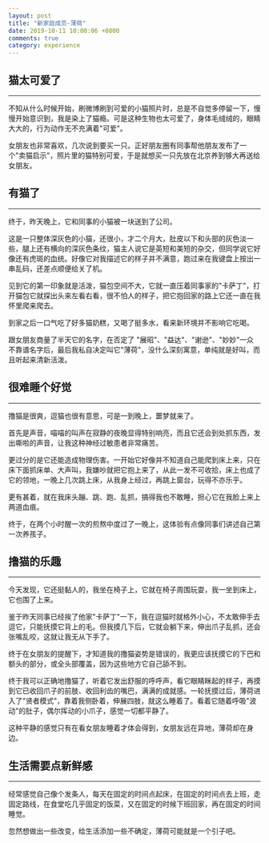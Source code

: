 ```yaml
---
layout: post
title: "新家庭成员-薄荷"
date: 2019-10-11 10:00:06 +0800
comments: true
category: experience
---
```


## 猫太可爱了
---
不知从什么时候开始，刷微博刷到可爱的小猫照片时，总是不自觉多停留一下，慢慢开始意识到，我是染上了猫瘾。可是这种生物也太可爱了，身体毛绒绒的，眼睛大大的，行为动作无不充满着"可爱"。

女朋友也非常喜欢，几次说到要买一只。正好朋友圈有同事帮他朋友发布了一个"卖猫启示"，照片里的猫特别可爱，于是就想买一只先放在北京养到够大再送给女朋友。

## 有猫了
---
终于，昨天晚上，它和同事的小猫被一块送到了公司。

这是一只整体深灰色的小猫，还很小，才二个月大，肚皮以下和头部的灰色淡一些，腿上还有横向的深灰色条纹，猫主人说它是英短和美短的杂交，但同学说它好像还有虎斑的血统。好像它对我描述它的样子并不满意，跑过来在我键盘上按出一串乱码，还差点顺便给关了机。

见到它的第一印象就是活泼，猫包空间不大，它就一直压着同事家的"卡萨丁"，打开猫包它就探出头来左看右看，很不怕人的样子，把它抱回家的路上它还一直在我怀里爬来爬去。

到家之后一口气吃了好多猫奶糕，又喝了挺多水，看来新环境并不影响它吃喝。

跟女朋友商量了半天它的名字，在否定了 "展昭"、"益达"、"谢逊"、"妙妙"一众不靠谱名字后，最后我私自决定叫它"薄荷"，没什么深刻寓意，单纯就是好叫，而且听起来清新活泼。

## 很难睡个好觉
---
撸猫是很爽，逗猫也很有意思，可是一到晚上，噩梦就来了。

首先是声音，喵喵的叫声在寂静的夜晚显得特别响亮，而且它还会到处抓东西，发出嘶啦的声音，让我这种神经过敏患者非常痛苦。

更过分的是它还能造成物理伤害。一开始它好像并不知道自己能爬到床上来，只在床下面抓床单、大声叫，我嫌吵就把它抱上来了，从此一发不可收拾，床上也成了它的领地，一晚上几次跳上床，从我身上经过，再跳上窗台，玩得不亦乐乎。

更有甚着，就在我床头蹦、跳、跑、乱抓，搞得我也不敢睡，担心它在我脸上来上两道血痕。

终于，在两个小时醒一次的煎熬中度过了一晚上，这体验有点像同事们讲述自己第一次养孩子。

## 撸猫的乐趣
---
今天发现，它还挺黏人的，我坐在椅子上，它就在椅子周围玩耍，我一坐到床上，它也围了上来。

鉴于昨天同事已经挨了他家"卡萨丁"一下，我在逗猫时就格外小心，不太敢伸手去逗它，只能抚摸它背上的毛。但我摸几下后，它就会躺下来，伸出爪子乱抓，还会张嘴乱咬，这就让我无从下手了。

终于在女朋友的提醒下，才知道我的撸猫姿势是错误的，我更应该抚摸它的下巴和额头的部分，或全头部覆盖，因为这些地方它自己舔不到。

终于我可以正确地撸猫了，听着它发出舒服的呼呼声，看它眼睛眯起的样子，再摸到它已收回爪子的前肢、收回利齿的嘴巴，满满的成就感。一轮抚摸过后，薄荷进入了"贤者模式"，靠着我侧卧着，伸展四肢，就这么睡着了。看着它随着呼吸"波动"的肚子，偶尔挥动的小爪子，感觉一切都平静了。

这种平静的感觉只有在看女朋友睡着才体会得到，女朋友远在异地，薄荷却在身边。

## 生活需要点新鲜感
---
经常感觉自己像个发条人，每天在固定的时间点起床，在固定的时间点去上班，走固定路线，在食堂吃几乎固定的饭菜，又在固定的时候下班回家，再在固定的时间睡觉。

忽然想做出一些改变，给生活添加一些不确定，薄荷可能就是一个引子吧。































